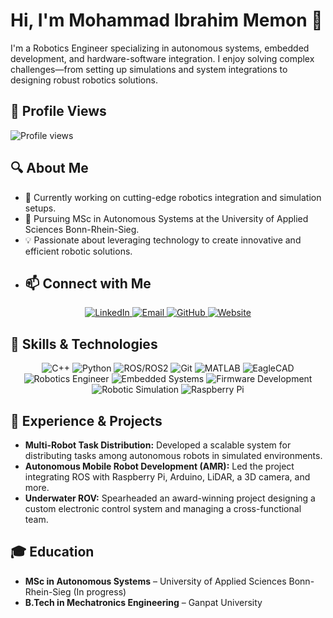 # Hi, I'm Mohammad Ibrahim Memon 👋

I'm a Robotics Engineer specializing in autonomous systems, embedded development, and hardware-software integration. I enjoy solving complex challenges—from setting up simulations and system integrations to designing robust robotics solutions.

## 👀 Profile Views
![Profile views](https://komarev.com/ghpvc/?username=ibrahim-1811&color=brightgreen)

## 🔍 About Me
- 🔭 Currently working on cutting-edge robotics integration and simulation setups.
- 🌱 Pursuing MSc in Autonomous Systems at the University of Applied Sciences Bonn-Rhein-Sieg.
- 💡 Passionate about leveraging technology to create innovative and efficient robotic solutions.
- ## 📫 Connect with Me
<p align="center">
  <a href="https://linkedin.com/in/ibrahimmemon18" target="_blank">
    <img src="https://img.shields.io/badge/LinkedIn-0A66C2?style=for-the-badge&logo=linkedin&logoColor=white" alt="LinkedIn" />
  </a>
  <a href="mailto:immemon1811@gmail.com">
    <img src="https://img.shields.io/badge/Email-D14836?style=for-the-badge&logo=gmail&logoColor=white" alt="Email" />
  </a>
  <a href="https://github.com/ibrahimmemonn" target="_blank">
    <img src="https://img.shields.io/badge/GitHub-181717?style=for-the-badge&logo=github&logoColor=white" alt="GitHub" />
  </a>
  <a href="https://ibrahim-1811.github.io/" target="_blank">
    <img src="https://img.shields.io/badge/Website-ibrahim--1811.github.io-blue?style=for-the-badge&logo=google-chrome&logoColor=white" alt="Website" />
  </a>
</p>


## 🔧 Skills & Technologies
<p align="center">
  <!-- Existing badges -->
  <img src="https://img.shields.io/badge/C++-00599C?style=for-the-badge&logo=cplusplus&logoColor=white" alt="C++" />
  <img src="https://img.shields.io/badge/Python-3776AB?style=for-the-badge&logo=python&logoColor=white" alt="Python" />
  <img src="https://img.shields.io/badge/ROS-22314F?style=for-the-badge&logo=ros&logoColor=white" alt="ROS/ROS2" />
  <img src="https://img.shields.io/badge/Git-F05032?style=for-the-badge&logo=git&logoColor=white" alt="Git" />
  <img src="https://img.shields.io/badge/MATLAB-0076A8?style=for-the-badge&logo=matlab&logoColor=white" alt="MATLAB" />
  <img src="https://img.shields.io/badge/EagleCAD-00539F?style=for-the-badge&logo=autodesk&logoColor=white" alt="EagleCAD" />
  <img src="https://img.shields.io/badge/Robotics%20Engineer-2C3E50?style=for-the-badge&logo=android&logoColor=white" alt="Robotics Engineer" />
  
  <!-- Additional robotics engineering badges -->
  <img src="https://img.shields.io/badge/Embedded%20Systems-00979D?style=for-the-badge&logo=arduino&logoColor=white" alt="Embedded Systems" />
  <img src="https://img.shields.io/badge/Firmware-333333?style=for-the-badge&logo=code&logoColor=white" alt="Firmware Development" />
  <img src="https://img.shields.io/badge/Robotic%20Simulation-FFC107?style=for-the-badge&logo=robot&logoColor=white" alt="Robotic Simulation" />
  <img src="https://img.shields.io/badge/Raspberry%20Pi-D81B60?style=for-the-badge&logo=raspberrypi&logoColor=white" alt="Raspberry Pi" />
</p>

## 🚀 Experience & Projects
- **Multi-Robot Task Distribution:** Developed a scalable system for distributing tasks among autonomous robots in simulated environments.
- **Autonomous Mobile Robot Development (AMR):** Led the project integrating ROS with Raspberry Pi, Arduino, LiDAR, a 3D camera, and more.
- **Underwater ROV:** Spearheaded an award-winning project designing a custom electronic control system and managing a cross-functional team.

## 🎓 Education
- **MSc in Autonomous Systems** – University of Applied Sciences Bonn-Rhein-Sieg (In progress)
- **B.Tech in Mechatronics Engineering** – Ganpat University

